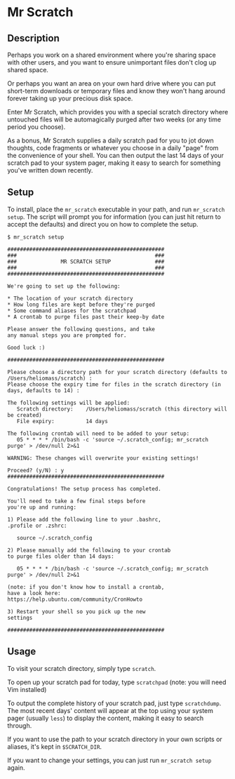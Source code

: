 # Mr Scratch
## Description
Perhaps you work on a shared environment where you're sharing space with other users, and you want to ensure unimportant files don't clog up shared space.

Or perhaps you want an area on your own hard drive where you can put short-term downloads or temporary files and know they won't hang around forever taking up your precious disk space.

Enter Mr Scratch, which provides you with a special scratch directory where untouched files will be automagically purged after two weeks (or any time period you choose).

As a bonus, Mr Scratch supplies a daily scratch pad for you to jot down thoughts, code fragments or whatever you choose in a daily "page" from the convenience of your shell. You can then output the last 14 days of your scratch pad to your system pager, making it easy to search for something you've written down recently.

## Setup
To install, place the `mr_scratch` executable in your path, and run `mr_scratch setup`. The script will prompt you for information (you can just hit return to accept the defaults) and direct you on how to complete the setup.

```shell
$ mr_scratch setup

##################################################
###                                            ###
###              MR SCRATCH SETUP              ###
###                                            ###
##################################################

We're going to set up the following:

* The location of your scratch directory
* How long files are kept before they're purged
* Some command aliases for the scratchpad
* A crontab to purge files past their keep-by date

Please answer the following questions, and take
any manual steps you are prompted for.

Good luck :)

##################################################

Please choose a directory path for your scratch directory (defaults to /Users/heliomass/scratch) :
Please choose the expiry time for files in the scratch directory (in days, defaults to 14) :

The following settings will be applied:
   Scratch directory:    /Users/heliomass/scratch (this directory will be created)
   File expiry:          14 days

The following crontab will need to be added to your setup:
   05 * * * * /bin/bash -c 'source ~/.scratch_config; mr_scratch purge' > /dev/null 2>&1

WARNING: These changes will overwrite your existing settings!

Proceed? (y/N) : y
##################################################

Congratulations! The setup process has completed.

You'll need to take a few final steps before
you're up and running:

1) Please add the following line to your .bashrc,
.profile or .zshrc:

   source ~/.scratch_config

2) Please manually add the following to your crontab
to purge files older than 14 days:

   05 * * * * /bin/bash -c 'source ~/.scratch_config; mr_scratch purge' > /dev/null 2>&1

(note: if you don't know how to install a crontab,
have a look here:
https://help.ubuntu.com/community/CronHowto

3) Restart your shell so you pick up the new
settings

##################################################
```

## Usage
To visit your scratch directory, simply type `scratch`.

To open up your scratch pad for today, type `scratchpad` (note: you will need Vim installed)

To output the complete history of your scratch pad, just type `scratchdump`. The most recent days' content will appear at the top using your system pager (usually `less`) to display the content, making it easy to search through.

If you want to use the path to your scratch directory in your own scripts or aliases, it's kept in `$SCRATCH_DIR`.

If you want to change your settings, you can just run `mr_scratch setup` again.